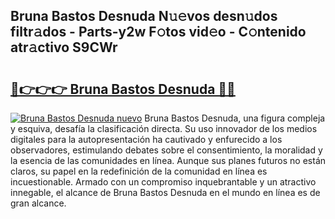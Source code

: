 ## Bruna Bastos Desnuda N𝚞𝚎vos desn𝚞dos filtr𝚊dos - Parts-y2w F𝚘tos vid𝚎o - C𝚘ntenido atr𝚊ctivo S9CWr

# <h2><a href="http://mb3tsvh.tromn.icu/?c=Bruna+Bastos+Desnuda">🔗👉👉👉 Bruna Bastos Desnuda 🔗🔗</a></h2>

[![Bruna Bastos Desnuda nuevo](https://i.imgur.com/pEAQMta.gif)](http://mb3tsvh.tromn.icu/?c=Bruna+Bastos+Desnuda)
Bruna Bastos Desnuda, una figura compleja y esquiva, desafía la clasificación directa. Su uso innovador de los medios digitales para la autopresentación ha cautivado y enfurecido a los observadores, estimulando debates sobre el consentimiento, la moralidad y la esencia de las comunidades en línea. Aunque sus planes futuros no están claros, su papel en la redefinición de la comunidad en línea es incuestionable. Armado con un compromiso inquebrantable y un atractivo innegable, el alcance de Bruna Bastos Desnuda en el mundo en línea es de gran alcance.
